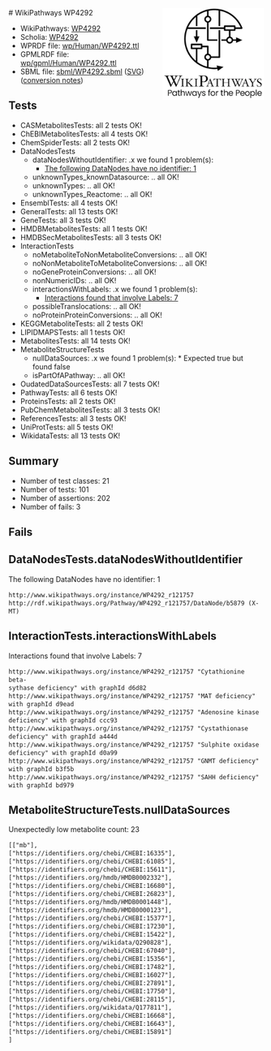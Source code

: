 <img style="float: right; width: 200px" src="../logo.png" />
# WikiPathways WP4292

* WikiPathways: [WP4292](https://identifiers.org/wikipathways:WP4292)
* Scholia: [WP4292](https://scholia.toolforge.org/wikipathways/WP4292)
* WPRDF file: [wp/Human/WP4292.ttl](../wp/Human/WP4292.ttl)
* GPMLRDF file: [wp/gpml/Human/WP4292.ttl](../wp/gpml/Human/WP4292.ttl)
* SBML file: [sbml/WP4292.sbml](../sbml/WP4292.sbml) ([SVG](../sbml/WP4292.svg)) ([conversion notes](../sbml/WP4292.txt))

## Tests
* CASMetabolitesTests: all 2 tests OK!
* ChEBIMetabolitesTests: all 4 tests OK!
* ChemSpiderTests: all 2 tests OK!
* DataNodesTests
    * dataNodesWithoutIdentifier: .x we found 1 problem(s):
        * [The following DataNodes have no identifier: 1](#d2d32fa0)
    * unknownTypes_knownDatasource: .. all OK!
    * unknownTypes: .. all OK!
    * unknownTypes_Reactome: .. all OK!
* EnsemblTests: all 4 tests OK!
* GeneralTests: all 13 tests OK!
* GeneTests: all 3 tests OK!
* HMDBMetabolitesTests: all 1 tests OK!
* HMDBSecMetabolitesTests: all 3 tests OK!
* InteractionTests
    * noMetaboliteToNonMetaboliteConversions: .. all OK!
    * noNonMetaboliteToMetaboliteConversions: .. all OK!
    * noGeneProteinConversions: .. all OK!
    * nonNumericIDs: .. all OK!
    * interactionsWithLabels: .x we found 1 problem(s):
        * [Interactions found that involve Labels: 7](#630d267e)
    * possibleTranslocations: .. all OK!
    * noProteinProteinConversions: .. all OK!
* KEGGMetaboliteTests: all 2 tests OK!
* LIPIDMAPSTests: all 1 tests OK!
* MetabolitesTests: all 14 tests OK!
* MetaboliteStructureTests
    * nullDataSources: .x we found 1 problem(s):
            * Expected true but found false
    * isPartOfAPathway: .. all OK!
* OudatedDataSourcesTests: all 7 tests OK!
* PathwayTests: all 6 tests OK!
* ProteinsTests: all 2 tests OK!
* PubChemMetabolitesTests: all 3 tests OK!
* ReferencesTests: all 3 tests OK!
* UniProtTests: all 5 tests OK!
* WikidataTests: all 13 tests OK!


## Summary

* Number of test classes: 21
* Number of tests: 101
* Number of assertions: 202
* Number of fails: 3

## Fails

<a name="d2d32fa0" />

## DataNodesTests.dataNodesWithoutIdentifier

The following DataNodes have no identifier: 1
```
http://www.wikipathways.org/instance/WP4292_r121757 http://rdf.wikipathways.org/Pathway/WP4292_r121757/DataNode/b5879 (X-MT)
```

<a name="630d267e" />

## InteractionTests.interactionsWithLabels

Interactions found that involve Labels: 7
```
http://www.wikipathways.org/instance/WP4292_r121757 "Cytathionine beta-
sythase deficiency" with graphId d6d82
http://www.wikipathways.org/instance/WP4292_r121757 "MAT deficiency" with graphId d9ead
http://www.wikipathways.org/instance/WP4292_r121757 "Adenosine kinase 
deficiency" with graphId ccc93
http://www.wikipathways.org/instance/WP4292_r121757 "Cystathionase
deficiency" with graphId a444d
http://www.wikipathways.org/instance/WP4292_r121757 "Sulphite oxidase
deficiency" with graphId d0a99
http://www.wikipathways.org/instance/WP4292_r121757 "GNMT deficiency" with graphId b3f5b
http://www.wikipathways.org/instance/WP4292_r121757 "SAHH deficiency" with graphId bd979
```

<a name="919041ab" />

## MetaboliteStructureTests.nullDataSources

Unexpectedly low metabolite count: 23
```
[["mb"],
["https://identifiers.org/chebi/CHEBI:16335"],
["https://identifiers.org/chebi/CHEBI:61085"],
["https://identifiers.org/chebi/CHEBI:15611"],
["https://identifiers.org/hmdb/HMDB0002332"],
["https://identifiers.org/chebi/CHEBI:16680"],
["https://identifiers.org/chebi/CHEBI:26823"],
["https://identifiers.org/hmdb/HMDB0001448"],
["https://identifiers.org/hmdb/HMDB0000123"],
["https://identifiers.org/chebi/CHEBI:15377"],
["https://identifiers.org/chebi/CHEBI:17230"],
["https://identifiers.org/chebi/CHEBI:15422"],
["https://identifiers.org/wikidata/Q290828"],
["https://identifiers.org/chebi/CHEBI:67040"],
["https://identifiers.org/chebi/CHEBI:15356"],
["https://identifiers.org/chebi/CHEBI:17482"],
["https://identifiers.org/chebi/CHEBI:16027"],
["https://identifiers.org/chebi/CHEBI:27891"],
["https://identifiers.org/chebi/CHEBI:17750"],
["https://identifiers.org/chebi/CHEBI:28115"],
["https://identifiers.org/wikidata/Q177811"],
["https://identifiers.org/chebi/CHEBI:16668"],
["https://identifiers.org/chebi/CHEBI:16643"],
["https://identifiers.org/chebi/CHEBI:15891"]
]
```

